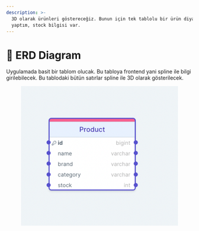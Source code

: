 ```yaml
---
description: >-
  3D olarak ürünleri göstereceğiz. Bunun için tek tablolu bir ürün diyagramı
  yaptım, stock bilgisi var.
---
```


# 💎 ERD Diagram

Uygulamada basit bir tablom olucak. Bu tabloya frontend yani spline ile bilgi girilebilecek. Bu tablodaki bütün satırlar spline ile 3D olarak gösterilecek.

<figure><img src=".gitbook/assets/Product_Table.png" alt=""><figcaption></figcaption></figure>
